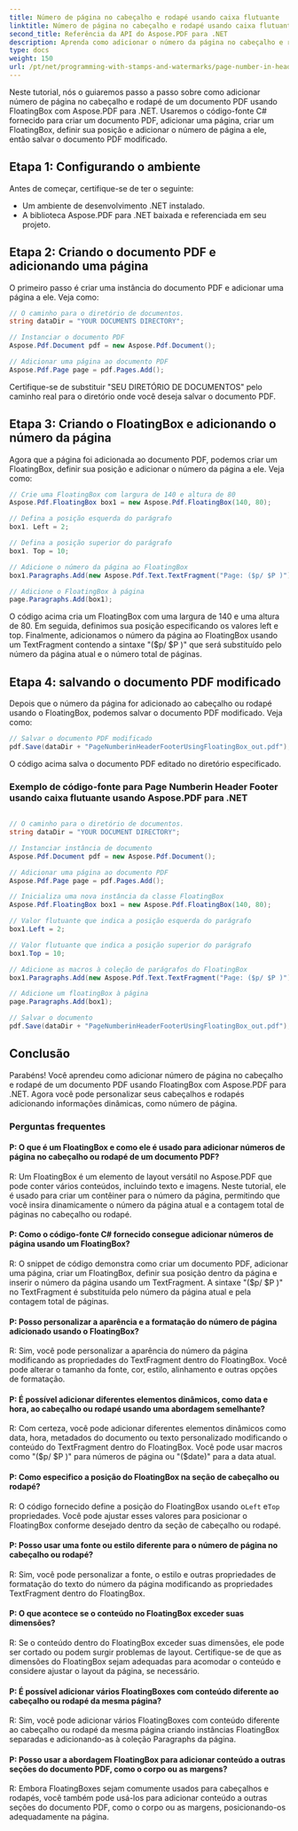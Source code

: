 ```yaml
---
title: Número de página no cabeçalho e rodapé usando caixa flutuante
linktitle: Número de página no cabeçalho e rodapé usando caixa flutuante
second_title: Referência da API do Aspose.PDF para .NET
description: Aprenda como adicionar o número da página no cabeçalho e rodapé de um documento PDF com o Aspose.PDF para .NET.
type: docs
weight: 150
url: /pt/net/programming-with-stamps-and-watermarks/page-number-in-header-footer-using-floating-box/
---
```

Neste tutorial, nós o guiaremos passo a passo sobre como adicionar número de página no cabeçalho e rodapé de um documento PDF usando FloatingBox com Aspose.PDF para .NET. Usaremos o código-fonte C# fornecido para criar um documento PDF, adicionar uma página, criar um FloatingBox, definir sua posição e adicionar o número de página a ele, então salvar o documento PDF modificado.

## Etapa 1: Configurando o ambiente

Antes de começar, certifique-se de ter o seguinte:

- Um ambiente de desenvolvimento .NET instalado.
- A biblioteca Aspose.PDF para .NET baixada e referenciada em seu projeto.

## Etapa 2: Criando o documento PDF e adicionando uma página

O primeiro passo é criar uma instância do documento PDF e adicionar uma página a ele. Veja como:

```csharp
// O caminho para o diretório de documentos.
string dataDir = "YOUR DOCUMENTS DIRECTORY";

// Instanciar o documento PDF
Aspose.Pdf.Document pdf = new Aspose.Pdf.Document();

// Adicionar uma página ao documento PDF
Aspose.Pdf.Page page = pdf.Pages.Add();
```

Certifique-se de substituir "SEU DIRETÓRIO DE DOCUMENTOS" pelo caminho real para o diretório onde você deseja salvar o documento PDF.

## Etapa 3: Criando o FloatingBox e adicionando o número da página

Agora que a página foi adicionada ao documento PDF, podemos criar um FloatingBox, definir sua posição e adicionar o número da página a ele. Veja como:

```csharp
// Crie uma FloatingBox com largura de 140 e altura de 80
Aspose.Pdf.FloatingBox box1 = new Aspose.Pdf.FloatingBox(140, 80);

// Defina a posição esquerda do parágrafo
box1. Left = 2;

// Defina a posição superior do parágrafo
box1. Top = 10;

// Adicione o número da página ao FloatingBox
box1.Paragraphs.Add(new Aspose.Pdf.Text.TextFragment("Page: ($p/ $P )"));

// Adicione o FloatingBox à página
page.Paragraphs.Add(box1);
```

O código acima cria um FloatingBox com uma largura de 140 e uma altura de 80. Em seguida, definimos sua posição especificando os valores left e top. Finalmente, adicionamos o número da página ao FloatingBox usando um TextFragment contendo a sintaxe "($p/ $P )" que será substituído pelo número da página atual e o número total de páginas.

## Etapa 4: salvando o documento PDF modificado

Depois que o número da página for adicionado ao cabeçalho ou rodapé usando o FloatingBox, podemos salvar o documento PDF modificado. Veja como:

```csharp
// Salvar o documento PDF modificado
pdf.Save(dataDir + "PageNumberinHeaderFooterUsingFloatingBox_out.pdf");
```

O código acima salva o documento PDF editado no diretório especificado.

### Exemplo de código-fonte para Page Numberin Header Footer usando caixa flutuante usando Aspose.PDF para .NET 
```csharp

// O caminho para o diretório de documentos.
string dataDir = "YOUR DOCUMENT DIRECTORY";

// Instanciar instância de documento
Aspose.Pdf.Document pdf = new Aspose.Pdf.Document();

// Adicionar uma página ao documento PDF
Aspose.Pdf.Page page = pdf.Pages.Add();

// Inicializa uma nova instância da classe FloatingBox
Aspose.Pdf.FloatingBox box1 = new Aspose.Pdf.FloatingBox(140, 80);

// Valor flutuante que indica a posição esquerda do parágrafo
box1.Left = 2;

// Valor flutuante que indica a posição superior do parágrafo
box1.Top = 10;

// Adicione as macros à coleção de parágrafos do FloatingBox
box1.Paragraphs.Add(new Aspose.Pdf.Text.TextFragment("Page: ($p/ $P )"));

// Adicione um floatingBox à página
page.Paragraphs.Add(box1);

// Salvar o documento
pdf.Save(dataDir + "PageNumberinHeaderFooterUsingFloatingBox_out.pdf");

```

## Conclusão

Parabéns! Você aprendeu como adicionar número de página no cabeçalho e rodapé de um documento PDF usando FloatingBox com Aspose.PDF para .NET. Agora você pode personalizar seus cabeçalhos e rodapés adicionando informações dinâmicas, como número de página.

### Perguntas frequentes

#### P: O que é um FloatingBox e como ele é usado para adicionar números de página no cabeçalho ou rodapé de um documento PDF?

R: Um FloatingBox é um elemento de layout versátil no Aspose.PDF que pode conter vários conteúdos, incluindo texto e imagens. Neste tutorial, ele é usado para criar um contêiner para o número da página, permitindo que você insira dinamicamente o número da página atual e a contagem total de páginas no cabeçalho ou rodapé.

#### P: Como o código-fonte C# fornecido consegue adicionar números de página usando um FloatingBox?

R: O snippet de código demonstra como criar um documento PDF, adicionar uma página, criar um FloatingBox, definir sua posição dentro da página e inserir o número da página usando um TextFragment. A sintaxe "($p/ $P )" no TextFragment é substituída pelo número da página atual e pela contagem total de páginas.

#### P: Posso personalizar a aparência e a formatação do número de página adicionado usando o FloatingBox?

R: Sim, você pode personalizar a aparência do número da página modificando as propriedades do TextFragment dentro do FloatingBox. Você pode alterar o tamanho da fonte, cor, estilo, alinhamento e outras opções de formatação.

#### P: É possível adicionar diferentes elementos dinâmicos, como data e hora, ao cabeçalho ou rodapé usando uma abordagem semelhante?

R: Com certeza, você pode adicionar diferentes elementos dinâmicos como data, hora, metadados do documento ou texto personalizado modificando o conteúdo do TextFragment dentro do FloatingBox. Você pode usar macros como "($p/ $P )" para números de página ou "($date)" para a data atual.

#### P: Como especifico a posição do FloatingBox na seção de cabeçalho ou rodapé?
 R: O código fornecido define a posição do FloatingBox usando o`Left` e`Top` propriedades. Você pode ajustar esses valores para posicionar o FloatingBox conforme desejado dentro da seção de cabeçalho ou rodapé.

#### P: Posso usar uma fonte ou estilo diferente para o número de página no cabeçalho ou rodapé?

R: Sim, você pode personalizar a fonte, o estilo e outras propriedades de formatação do texto do número da página modificando as propriedades TextFragment dentro do FloatingBox.

#### P: O que acontece se o conteúdo no FloatingBox exceder suas dimensões?

R: Se o conteúdo dentro do FloatingBox exceder suas dimensões, ele pode ser cortado ou podem surgir problemas de layout. Certifique-se de que as dimensões do FloatingBox sejam adequadas para acomodar o conteúdo e considere ajustar o layout da página, se necessário.

#### P: É possível adicionar vários FloatingBoxes com conteúdo diferente ao cabeçalho ou rodapé da mesma página?

R: Sim, você pode adicionar vários FloatingBoxes com conteúdo diferente ao cabeçalho ou rodapé da mesma página criando instâncias FloatingBox separadas e adicionando-as à coleção Paragraphs da página.

#### P: Posso usar a abordagem FloatingBox para adicionar conteúdo a outras seções do documento PDF, como o corpo ou as margens?

R: Embora FloatingBoxes sejam comumente usados para cabeçalhos e rodapés, você também pode usá-los para adicionar conteúdo a outras seções do documento PDF, como o corpo ou as margens, posicionando-os adequadamente na página.